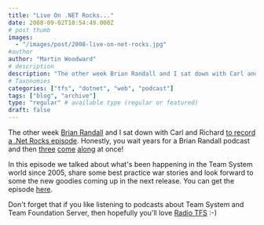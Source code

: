 ```yaml
---
title: "Live On .NET Rocks..."
date: 2008-09-02T18:54:49.000Z
# post thumb
images:
  - "/images/post/2008-live-on-net-rocks.jpg"
#author
author: "Martin Woodward"
# description
description: "The other week Brian Randall and I sat down with Carl and Richard to record a."
# Taxonomies
categories: ["tfs", "dotnet", "web", "podcast"]
tags: ["blog", "archive"]
type: "regular" # available type (regular or featured)
draft: false
---
```

[](http://www.dotnetrocks.com/default.aspx?showNum=373) The other week [Brian Randall](http://www.mcwtech.com/cs/blogs/brianr) and I sat down with Carl and Richard [to record a .Net Rocks episode](http://www.dotnetrocks.com/default.aspx?showNum=373).  Honestly, you wait years for a Brian Randall podcast and then [three](http://www.dotnetrocks.com/default.aspx?showNum=373) [come](http://www.dotnetrocks.com/default.aspx?showNum=359) [along](http://www.runasradio.com/default.aspx?showNum=69) at once!  

In this episode we talked about what's been happening in the Team System world since 2005, share some best practice war stories and look forward to some the new goodies coming up in the next release.  You can get the episode [here](http://www.dotnetrocks.com/default.aspx?showNum=373).  

Don't forget that if you like listening to podcasts about Team System and Team Foundation Server, then hopefully you'll love [Radio TFS](http://www.radiotfs.com/) :-)